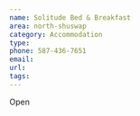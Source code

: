 ```yaml
---
name: Solitude Bed & Breakfast
area: north-shuswap
category: Accommodation
type:
phone: 587-436-7651
email:
url:
tags:
---
```


Open
